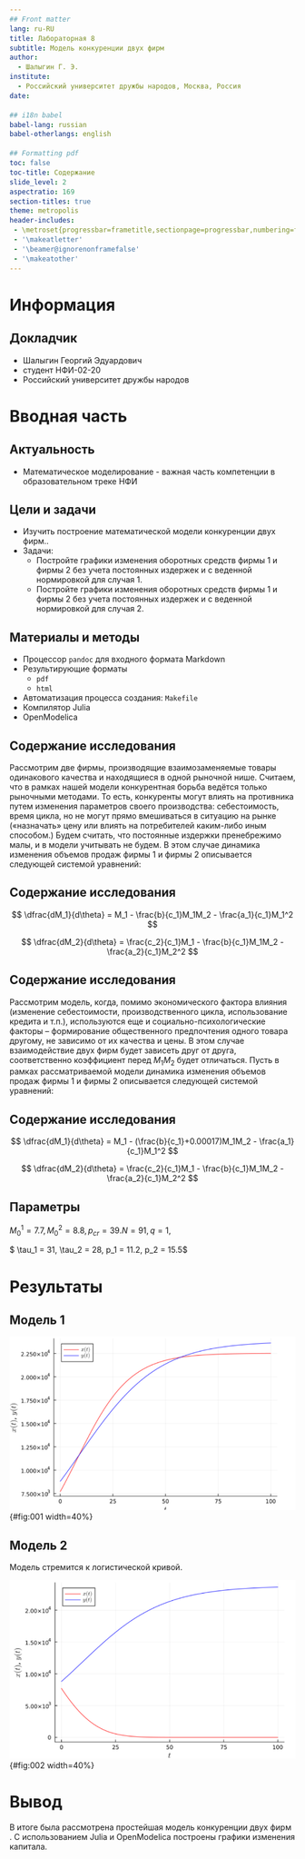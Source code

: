 ```yaml
---
## Front matter
lang: ru-RU
title: Лабораторная 8
subtitle: Модель конкуренции двух фирм 
author:
  - Шалыгин Г. Э.
institute:
  - Российский университет дружбы народов, Москва, Россия
date:

## i18n babel
babel-lang: russian
babel-otherlangs: english

## Formatting pdf
toc: false
toc-title: Содержание
slide_level: 2
aspectratio: 169
section-titles: true
theme: metropolis
header-includes:
 - \metroset{progressbar=frametitle,sectionpage=progressbar,numbering=fraction}
 - '\makeatletter'
 - '\beamer@ignorenonframefalse'
 - '\makeatother'
---
```


# Информация

## Докладчик

  * Шалыгин Георгий Эдуардович
  * студент НФИ-02-20
  * Российский университет дружбы народов

# Вводная часть

## Актуальность

- Математическое моделирование - важная часть компетенции в образовательном треке НФИ

## Цели и задачи

- Изучить построение математической модели конкуренции двух фирм..
- Задачи:
  - Постройте графики изменения оборотных средств фирмы 1 и фирмы 2 без учета постоянных издержек и с веденной нормировкой для случая 1.
  - Постройте графики изменения оборотных средств фирмы 1 и фирмы 2 без учета постоянных издержек и с веденной нормировкой для случая 2.
  


## Материалы и методы

- Процессор `pandoc` для входного формата Markdown
- Результирующие форматы
  - `pdf`
  - `html`
- Автоматизация процесса создания: `Makefile`
- Компилятор Julia
- OpenModelica

## Содержание исследования

Рассмотрим две фирмы, производящие взаимозаменяемые товары одинакового качества и находящиеся в одной рыночной нише. Считаем, что в рамках нашей модели конкурентная борьба ведётся только рыночными методами. То есть, конкуренты могут влиять на противника путем изменения параметров своего производства: себестоимость, время цикла, но не могут прямо вмешиваться в ситуацию на рынке («назначать» цену или влиять на потребителей каким-либо иным способом.) Будем считать, что постоянные издержки пренебрежимо малы, и в модели учитывать не будем. В этом случае динамика изменения объемов продаж фирмы 1 и фирмы 2 описывается следующей системой уравнений:

## Содержание исследования

$$
\dfrac{dM_1}{d\theta} = M_1 - \frac{b}{c_1}M_1M_2 - \frac{a_1}{c_1}M_1^2
$$

$$
\dfrac{dM_2}{d\theta} = \frac{c_2}{c_1}M_1 - \frac{b}{c_1}M_1M_2 - \frac{a_2}{c_1}M_2^2
$$

## Содержание исследования

Рассмотрим модель, когда, помимо экономического фактора влияния (изменение себестоимости, производственного цикла, использование кредита и т.п.), используются еще и социально-психологические факторы – формирование общественного предпочтения одного товара другому, не зависимо от их качества и цены. В этом случае взаимодействие двух фирм будет зависеть друг от друга, соответственно коэффициент перед $M_1M_2$ будет отличаться. Пусть в рамках рассматриваемой модели динамика изменения объемов продаж фирмы 1 и фирмы 2 описывается следующей системой уравнений:

## Содержание исследования

$$
\dfrac{dM_1}{d\theta} = M_1 - (\frac{b}{c_1}+0.00017)M_1M_2 - \frac{a_1}{c_1}M_1^2
$$

$$
\dfrac{dM_2}{d\theta} = \frac{c_2}{c_1}M_1 - \frac{b}{c_1}M_1M_2 - \frac{a_2}{c_1}M_2^2
$$

## Параметры

$M_0^1 = 7.7, M_0^2 = 8.8, p_{cr} = 39. N = 91, q = 1,$

$ \tau_1 = 31, \tau_2 = 28, p_1 = 11.2, p_2 = 15.5$

# Результаты

## Модель 1

![модель 1](image\j1p.PNG){#fig:001 width=40%}

## Модель 2

Модель стремится к логистической кривой.

![модель 2](image\j2p.PNG){#fig:002 width=40%}




# Вывод

В итоге была рассмотрена простейшая модель конкуренции двух фирм . С использованием Julia и OpenModelica построены графики изменения капитала.
